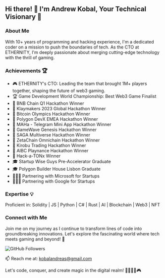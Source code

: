 ## Hi there! 👋 I'm Andrew Kobal, Your Technical Visionary 🚀

### About Me
With 10+ years of programming and hacking experience, I'm a dedicated coder on a mission to push the boundaries of tech. As the CTO at ETHERNITY, I'm deeply passionate about merging cutting-edge technology with the thrill of gaming.

### Achievements 🏆
- 🎮 ETHERNITY's CTO: Leading the team that brought 1M+ players together, shaping the future of web3 gaming.
- 🏆 Game Development World Championship: Best Web3 Game Finalist
- 🥇 BNB Chain Q1 Hackathon Winner
- 🥇 Klaymakers 2023 Global Hackathon Winner
- 🥇 Bitcoin Olympics Hackathon Winner
- 🥇 Polygon DevX EMEA Hackathon Winner
- 🥇 MAHa - Telegram Mini App Hackathon Winner
- 🥇 GameWave Genesis Hackathon Winner
- 🥇 SAGA Multiverse Hackathon Winner
- 🥇 ZetaChain Omnichain Hackathon Winner
- 🥇 Kirobu Trading Hackathon Winner
- 🥇 AIBC Playnance Hackathon Winner
- 🥇 Hack-a-TONx Winner
- 🎓 Startup Wise Guys Pre-Accelerator Graduate
- 🎓 Polygon Builder House Lisbon Graduate
- 👨🏻‍💻 Partnering with Microsoft for Startups
- 👨🏻‍💻 Partnering with Google for Startups

### Expertise 💡
Proficient in: Solidity | JS | Python | C# | Rust | AI | Blockchain | Web3 | NFT 

### Connect with Me
Join me on my journey as I continue to transform lines of code into groundbreaking innovations. Let's explore the fascinating world where tech meets gaming and beyond! 🌟

![GitHub Followers](https://img.shields.io/github/followers/andreykobal?label=Follow&style=social)

📫 Reach me at: kobalandreas@gmail.com

Let's code, conquer, and create magic in the digital realm! 🚀👨🏻‍💻🎮

